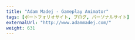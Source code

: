 ```yaml
---
title: "Adam Madej - Gameplay Animator"
tags: [ポートフォリオサイト, ブログ, パーソナルサイト]
externalUrl: "http://www.adammadej.com/"
weight: 631
---
```

